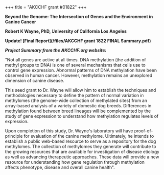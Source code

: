 +++
title = "AKCCHF grant #01822"
+++

**Beyond the Genome: The Intersection of Genes and the Environment in
Canine Cancer**

**Robert K Wayne, PhD, University of California Los Angeles**

**Update! [Final Report](/files/AKCCHF grant 1822 FINAL Summary.pdf)**

***Project Summary from the AKCCHF.org website:***

"Not all genes are active at all times. DNA methylation (the addition of
methyl groups to DNA) is one of several mechanisms that cells use to
control gene expression. Abnormal patterns of DNA methylation have been
observed in human cancer. However, methylation remains an unexplored
dimension of canine disease.

This seed grant to Dr. Wayne will allow him to establish the techniques
and methodologies necessary to define the pattern of normal variation in
methylomes (the genome-wide collection of methylated sites) from an
array-based analysis of a variety of domestic dog breeds. Differences in
methylation found between breed lineages will be complemented by the
study of gene expression to understand how methylation regulates levels
of expression.

Upon completion of this study, Dr. Wayne's laboratory will have
proof-of-principle for evaluation of the canine methylome. Ultimately,
he intends to establish a public web-based resource to serve as a
repository for the dog methylomes. The collection of methylomes they
generate will contribute to the growing resources that are available for
investigation of disease etiology as well as advancing therapeutic
approaches. These data will provide a new resource for understanding how
gene regulation through methylation affects phenotype, disease and
overall canine health".
